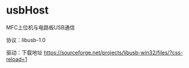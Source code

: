# usbHost
MFC上位机与电路板USB通信

协议：libusb-1.0 

驱动：下载地址	https://sourceforge.net/projects/libusb-win32/files/?css-reload=1

